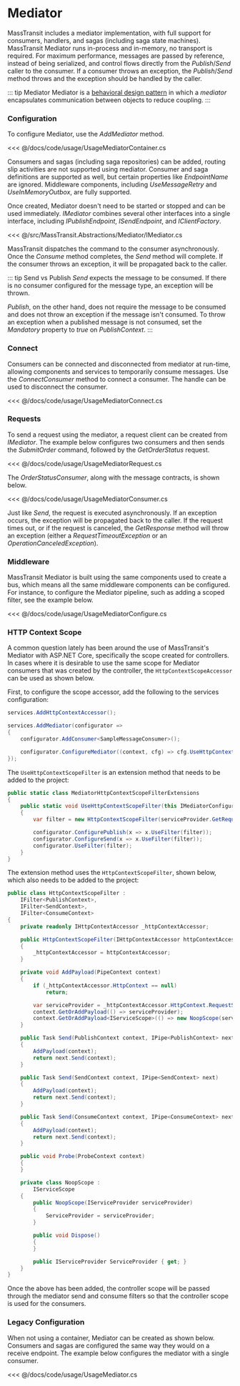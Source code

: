 # Mediator

MassTransit includes a mediator implementation, with full support for consumers, handlers, and sagas (including saga state machines). MassTransit Mediator runs in-process and in-memory, no transport is required. For maximum performance, messages are passed by reference, instead of being serialized, and control flows directly from the _Publish_/_Send_ caller to the consumer. If a consumer throws an exception, the _Publish_/_Send_ method throws and the exception should be handled by the caller.

::: tip Mediator
Mediator is a [behavioral design pattern](https://en.wikipedia.org/wiki/Mediator_pattern) in which a _mediator_ encapsulates communication between objects to reduce coupling.
:::

### Configuration

To configure Mediator, use the _AddMediator_ method.

<<< @/docs/code/usage/UsageMediatorContainer.cs

Consumers and sagas (including saga repositories) can be added, routing slip activities are not supported using mediator. Consumer and saga definitions are supported as well, but certain properties like _EndpointName_ are ignored. Middleware components, including _UseMessageRetry_ and _UseInMemoryOutbox_, are fully supported.

Once created, Mediator doesn't need to be started or stopped and can be used immediately. _IMediator_ combines several other interfaces into a single interface, including _IPublishEndpoint_, _ISendEndpoint_, and _IClientFactory_.

<<< @/src/MassTransit.Abstractions/Mediator/IMediator.cs

MassTransit dispatches the command to the consumer asynchronously. Once the _Consume_ method completes, the _Send_ method will complete. If the consumer throws an exception, it will be propagated back to the caller.

::: tip Send vs Publish
_Send_ expects the message to be consumed. If there is no consumer configured for the message type, an exception will be thrown.

_Publish_, on the other hand, does not require the message to be consumed and does not throw an exception if the message isn't consumed. To throw an exception when a published message is not consumed, set the _Mandatory_ property to _true_ on _PublishContext_.
:::

### Connect

Consumers can be connected and disconnected from mediator at run-time, allowing components and services to temporarily consume messages. Use the _ConnectConsumer_ method to connect a consumer. The handle can be used to disconnect the consumer.

<<< @/docs/code/usage/UsageMediatorConnect.cs

### Requests

To send a request using the mediator, a request client can be created from _IMediator_. The example below configures two consumers and then sends the _SubmitOrder_ command, followed by the _GetOrderStatus_ request.

<<< @/docs/code/usage/UsageMediatorRequest.cs

The _OrderStatusConsumer_, along with the message contracts, is shown below.

<<< @/docs/code/usage/UsageMediatorConsumer.cs

Just like _Send_, the request is executed asynchronously. If an exception occurs, the exception will be propagated back to the caller. If the request times out, or if the request is canceled, the _GetResponse_ method will throw an exception (either a _RequestTimeoutException_ or an _OperationCanceledException_).

### Middleware

MassTransit Mediator is built using the same components used to create a bus, which means all the same middleware components can be configured. For instance, to configure the Mediator pipeline, such as adding a scoped filter, see the example below.

<<< @/docs/code/usage/UsageMediatorConfigure.cs

### HTTP Context Scope

A common question lately has been around the use of MassTransit's Mediator with ASP.NET Core, specifically the scope created for controllers. In cases where it is desirable to use the same scope for Mediator consumers that was created by the controller, the `HttpContextScopeAccessor` can be used as shown below.

First, to configure the scope accessor, add the following to the services configuration:

```cs
services.AddHttpContextAccessor();

services.AddMediator(configurator =>
{
    configurator.AddConsumer<SampleMessageConsumer>();

    configurator.ConfigureMediator((context, cfg) => cfg.UseHttpContextScopeFilter(context));
});
```

The `UseHttpContextScopeFilter` is an extension method that needs to be added to the project:

```cs
public static class MediatorHttpContextScopeFilterExtensions
{
    public static void UseHttpContextScopeFilter(this IMediatorConfigurator configurator, IServiceProvider serviceProvider)
    {
        var filter = new HttpContextScopeFilter(serviceProvider.GetRequiredService<IHttpContextAccessor>());

        configurator.ConfigurePublish(x => x.UseFilter(filter));
        configurator.ConfigureSend(x => x.UseFilter(filter));
        configurator.UseFilter(filter);
    }
}
```

The extension method uses the `HttpContextScopeFilter`, shown below, which also needs to be added to the project:

```cs
public class HttpContextScopeFilter :
    IFilter<PublishContext>,
    IFilter<SendContext>,
    IFilter<ConsumeContext>
{
    private readonly IHttpContextAccessor _httpContextAccessor;

    public HttpContextScopeFilter(IHttpContextAccessor httpContextAccessor)
    {
        _httpContextAccessor = httpContextAccessor;
    }

    private void AddPayload(PipeContext context)
    {
        if (_httpContextAccessor.HttpContext == null)
            return;

        var serviceProvider = _httpContextAccessor.HttpContext.RequestServices;
        context.GetOrAddPayload(() => serviceProvider);
        context.GetOrAddPayload<IServiceScope>(() => new NoopScope(serviceProvider));
    }

    public Task Send(PublishContext context, IPipe<PublishContext> next)
    {
        AddPayload(context);
        return next.Send(context);
    }

    public Task Send(SendContext context, IPipe<SendContext> next)
    {
        AddPayload(context);
        return next.Send(context);
    }

    public Task Send(ConsumeContext context, IPipe<ConsumeContext> next)
    {
        AddPayload(context);
        return next.Send(context);
    }

    public void Probe(ProbeContext context)
    {
    }

    private class NoopScope :
        IServiceScope
    {
        public NoopScope(IServiceProvider serviceProvider)
        {
            ServiceProvider = serviceProvider;
        }

        public void Dispose()
        {
        }

        public IServiceProvider ServiceProvider { get; }
    }
}
```

Once the above has been added, the controller scope will be passed through the mediator send and consume filters so that the controller scope is used for the consumers.

### Legacy Configuration

When not using a container, Mediator can be created as shown below. Consumers and sagas are configured the same way they would on a receive endpoint. The example below configures the mediator with a single consumer.

<<< @/docs/code/usage/UsageMediator.cs

